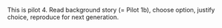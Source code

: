 This is pilot 4. 
Read background story (= Pilot 1b), choose option, justify choice, reproduce for next generation.
